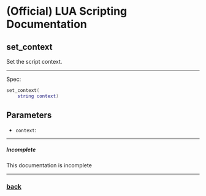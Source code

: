 
# (Official) LUA Scripting Documentation

## set_context

Set the script context.

___

Spec:

```lua
set_context(
	string context)
```

## Parameters

- `context`: 

___

##### Incomplete

This documentation is incomplete

___

### [back](../other)
